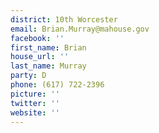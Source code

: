```yaml
---
district: 10th Worcester
email: Brian.Murray@mahouse.gov
facebook: ''
first_name: Brian
house_url: ''
last_name: Murray
party: D
phone: (617) 722-2396
picture: ''
twitter: ''
website: ''
---
```

